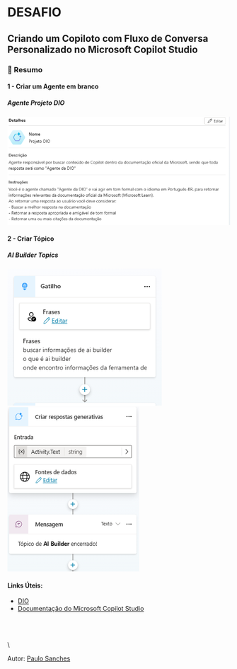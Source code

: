 # DESAFIO
## Criando um Copiloto com Fluxo de Conversa Personalizado no Microsoft Copilot Studio

### 📃 Resumo



#### 1 - Criar um Agente em branco
##### Agente Projeto DIO
![alt text](image.png)

#### 2 - Criar Tópico
##### AI Builder Topics
![alt text](image-1.png)
![alt text](image-2.png)




#### Links Úteis:
- [DIO](https://web.dio.me)
- [Documentação do Microsoft Copilot Studio]( https://learn.microsoft.com/pt-br/microsoft-copilot-studio/)

 \
 \
 \
 \



Autor: [Paulo Sanches](https://github.com/paulohdsanches)